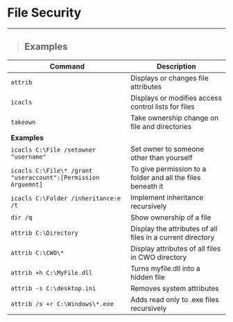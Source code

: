 # File Security

---

> ## **Examples**

| **Command** | **Description** |
|----------|-----------------|
| `attrib` | Displays or changes file attributes | 
| `icacls` | Displays or modifies access control lists for files | 
| `takeown` | Take ownership change on file and directories  | 
| **Examples** | 
| `icacls C:\File /setowner "username"` | Set owner to someone other than yourself | 
| `icacls C:\File\* /grant "useraccount":[Permission Arguemnt]` | To give permission to a folder and all the files beneath it | 
| `icacls C:\Folder /inheritance:e /t` | Implement inheritance recursively| 
| `dir /q` | Show ownership of a file | 
| `attrib C:\Directory` | Display the attributes of all files in a current directory | 
| `attrib C:\CWO\*` | Display attributes of all files in CWO directory| 
| `attrib +h C:\MyFile.dll` | Turns myfile.dll into a hidden file | 
| `attrib -s C:\desktop.ini` | Removes system attributes | 
| `attrib /s +r C:\Windows\*.exe` | Adds read only to .exe files recursively | 

